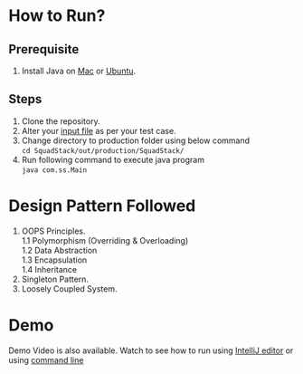 # How to Run?
## Prerequisite
1. Install Java on [Mac](https://opensource.com/article/20/7/install-java-mac) or [Ubuntu](https://www.digitalocean.com/community/tutorials/how-to-install-java-with-apt-on-ubuntu-18-04).  

## Steps
1. Clone the repository.
2. Alter your [input file](https://github.com/thegenuinegourav/SquadStack/blob/master/out/production/SquadStack/com/ss/input.txt) as per your test case.
3. Change directory to production folder using below command  
```cd SquadStack/out/production/SquadStack/```   
4. Run following command to execute java program  
```java com.ss.Main```

# Design Pattern Followed
1. OOPS Principles.  
  1.1 Polymorphism (Overriding & Overloading)  
  1.2 Data Abstraction  
  1.3 Encapsulation  
  1.4 Inheritance  
2. Singleton Pattern.    
3. Loosely Coupled System. 

# Demo
Demo Video is also available. Watch to see how to run using [IntelliJ editor]() or using [command line]() 
